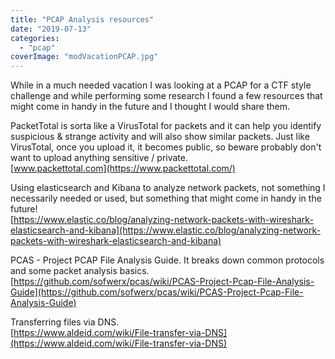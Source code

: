 ```yaml
---
title: "PCAP Analysis resources"
date: "2019-07-13"
categories: 
  - "pcap"
coverImage: "modVacationPCAP.jpg"
---
```


While in a much needed vacation I was looking at a PCAP for a CTF style challenge and while performing some research I found a few resources that might come in handy in the future and I thought I would share them.

PacketTotal is sorta like a VirusTotal for packets and it can help you identify suspicious & strange activity and will also show similar packets. Just like VirusTotal, once you upload it, it becomes public, so beware probably don't want to upload anything sensitive / private.  
[www.packettotal.com](https://www.packettotal.com/)

Using elasticsearch and Kibana to analyze network packets, not something I necessarily needed or used, but something that might come in handy in the future!  
[https://www.elastic.co/blog/analyzing-network-packets-with-wireshark-elasticsearch-and-kibana](https://www.elastic.co/blog/analyzing-network-packets-with-wireshark-elasticsearch-and-kibana)

PCAS - Project PCAP File Analysis Guide. It breaks down common protocols and some packet analysis basics.  
[https://github.com/sofwerx/pcas/wiki/PCAS-Project-Pcap-File-Analysis-Guide](https://github.com/sofwerx/pcas/wiki/PCAS-Project-Pcap-File-Analysis-Guide)

Transferring files via DNS.  
[https://www.aldeid.com/wiki/File-transfer-via-DNS](https://www.aldeid.com/wiki/File-transfer-via-DNS)
